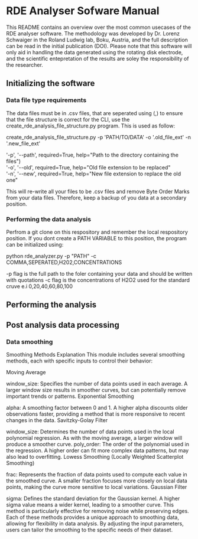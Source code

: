 # RDE Analyser Sofware Manual

This README contains an overview over the most common usecases of the RDE analyser software. The methodology was developed by Dr. Lorenz Schwaiger in the Roland Ludwig lab, Boku, Austria, and the full description can be read in the initial publication (DOI). Please note that this software will only aid in handling the data generated using the rotating disk electrode, and the scientific entepretation of the results are soley the responsibility of the researcher. 

## Initializing the software

### Data file type requirements 

The data files must be in .csv files, that are seperated using (,) to ensure that the file structure is correct for the CLI, use the create_rde_analysis_file_structure.py program. This is used as follow:

create_rde_analysis_file_structure.py -p 'PATH/TO/DATA' -o '.old_file_ext' -n '.new_file_ext'

  '-p', '--path', required=True, help="Path to the directory containing the files")<br>
  '-o', '--old', required=True, help="Old file extension to be replaced"<br>
  '-n', '--new', required=True, help="New file extension to replace the old one"<br>

This will re-write all your files to be .csv files and remove Byte Order Marks from your data files. Therefore, keep a backup of you data at a secondary position.  


### Performing the data analysis

Perfrom a git clone on this respository and remember the local respository position. If you dont create a PATH VARIABLE to this position, the program can be initialized using:

python rde_analyzer.py -p "PATH" -c COMMA,SEPERATED,H202,CONCENTRATIONS 

  -p flag is the full path to the foler containing your data and should be written with quotations
  -c flag is the concentrations of H2O2 used for the standard cruve e.i 0,20,40,60,80,100





## Performing the analysis

## Post analysis data processing

### Data smoothing

Smoothing Methods Explanation
This module includes several smoothing methods, each with specific inputs to control their behavior:

Moving Average  

window_size: Specifies the number of data points used in each average. A larger window size results in smoother curves, but can potentially remove important trends or patterns.
Exponential Smoothing

alpha: A smoothing factor between 0 and 1. A higher alpha discounts older observations faster, providing a method that is more responsive to recent changes in the data.
Savitzky-Golay Filter

window_size: Determines the number of data points used in the local polynomial regression. As with the moving average, a larger window will produce a smoother curve.
poly_order: The order of the polynomial used in the regression. A higher order can fit more complex data patterns, but may also lead to overfitting.
Lowess Smoothing (Locally Weighted Scatterplot Smoothing)

frac: Represents the fraction of data points used to compute each value in the smoothed curve. A smaller fraction focuses more closely on local data points, making the curve more sensitive to local variations.
Gaussian Filter

sigma: Defines the standard deviation for the Gaussian kernel. A higher sigma value means a wider kernel, leading to a smoother curve. This method is particularly effective for removing noise while preserving edges.
Each of these methods provides a unique approach to smoothing data, allowing for flexibility in data analysis. By adjusting the input parameters, users can tailor the smoothing to the specific needs of their dataset.
